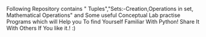 Following Repository contains  " Tuples","Sets:-Creation,Operations in set, Mathematical Operations" and Some useful Conceptual Lab practise Programs which will Help you To find Yourself Familiar With Python!
Share It With Others If You like it.! :)
